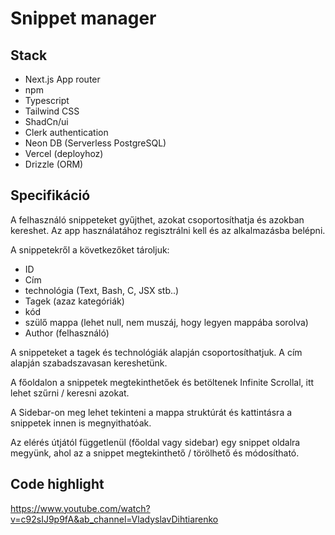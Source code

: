 # Snippet manager

## Stack

- Next.js App router
- npm
- Typescript
- Tailwind CSS
- ShadCn/ui
- Clerk authentication
- Neon DB (Serverless PostgreSQL)
- Vercel (deployhoz)
- Drizzle (ORM)

## Specifikáció

A felhasználó snippeteket gyűjthet, azokat csoportosíthatja és azokban kereshet. Az app használatához regisztrálni kell és az alkalmazásba belépni.

A snippetekről a következőket tároljuk:
- ID
- Cím
- technológia (Text, Bash, C, JSX stb..)
- Tagek (azaz kategóriák)
- kód
- szülő mappa (lehet null, nem muszáj, hogy legyen mappába sorolva)
- Author (felhasználó)

A snippeteket a tagek és technológiák alapján csoportosíthatjuk. A cím alapján szabadszavasan kereshetünk. 

A főoldalon a snippetek megtekinthetőek és betöltenek Infinite Scrollal, itt lehet szűrni / keresni azokat.

A Sidebar-on meg lehet tekinteni a mappa struktúrát és kattintásra a snippetek innen is megnyithatóak.

Az elérés útjától függetlenül (főoldal vagy sidebar) egy snippet oldalra megyünk, ahol az a snippet megtekinthető / törölhető és módosítható.

## Code highlight
https://www.youtube.com/watch?v=c92sIJ9p9fA&ab_channel=VladyslavDihtiarenko
